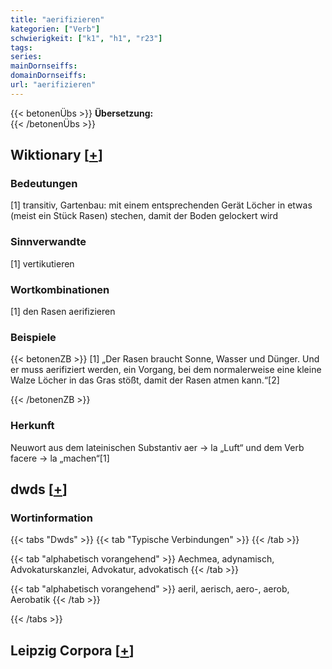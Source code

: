 ```yaml
---
title: "aerifizieren"
kategorien: ["Verb"]
schwierigkeit: ["k1", "h1", "r23"]
tags:
series:
mainDornseiffs:
domainDornseiffs:
url: "aerifizieren"
---
```


{{< betonenÜbs >}}
**Übersetzung:**  
{{< /betonenÜbs >}}

## Wiktionary [[+](https://de.wiktionary.org/wiki/aerifizieren)]

### Bedeutungen
[1] transitiv, Gartenbau: mit einem entsprechenden Gerät Löcher in etwas (meist ein Stück Rasen) stechen, damit der Boden gelockert wird  

### Sinnverwandte
[1] vertikutieren  

### Wortkombinationen
[1] den Rasen aerifizieren  

### Beispiele
{{< betonenZB >}}
[1] „Der Rasen braucht Sonne, Wasser und Dünger. Und er muss aerifiziert werden, ein Vorgang, bei dem normalerweise eine kleine Walze Löcher in das Gras stößt, damit der Rasen atmen kann.“[2]  

{{< /betonenZB >}}
### Herkunft
Neuwort aus dem lateinischen Substantiv aer → la „Luft“ und dem Verb facere → la „machen“[1]  



## dwds [[+](https://www.dwds.de/wb/aerifizieren)]

### Wortinformation
{{< tabs "Dwds" >}}
{{< tab "Typische Verbindungen" >}}
{{< /tab >}}

{{< tab "alphabetisch vorangehend" >}}
Aechmea, adynamisch, Advokaturskanzlei, Advokatur, advokatisch
{{< /tab >}}

{{< tab "alphabetisch vorangehend" >}}
aeril, aerisch, aero-, aerob, Aerobatik
{{< /tab >}}

{{< /tabs >}}

## Leipzig Corpora [[+](https://corpora.uni-leipzig.de/en/res?word=aerifizieren&corpusId=deu_newscrawl-public_2018)]

